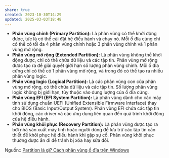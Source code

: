 ```yaml
---
share: true
created: 2023-10-30T14:29
updated: 2025-03-03T18:48
---
```

- **Phân vùng chính (Primary Partition):** Là phân vùng có thể khởi động được, tức là có thể cài đặt hệ điều hành và chạy nó. Mỗi ổ đĩa cứng chỉ có thể có tối đa 4 phân vùng chính hoặc 3 phân vùng chính và 1 phân vùng mở rộng.
- **Phân vùng mở rộng (Extended Partition):** Là phân vùng không thể khởi động được, chỉ có thể chứa dữ liệu và các tập tin. Phân vùng mở rộng được tạo ra để giải quyết giới hạn số lượng phân vùng chính. Mỗi ổ đĩa cứng chỉ có thể có 1 phân vùng mở rộng, và trong đó có thể tạo ra nhiều phân vùng logic.
- **Phân vùng logic (Logical Partition):** Là các phân vùng con của phân vùng mở rộng, có thể chứa dữ liệu và các tập tin. Số lượng phân vùng logic không bị giới hạn, tùy thuộc vào dung lượng của ổ đĩa cứng.
- **Phân vùng EFI (EFI System Partition):** Là phân vùng dành cho các máy tính sử dụng chuẩn UEFI (Unified Extensible Firmware Interface) thay cho BIOS (Basic Input/Output System). Phân vùng EFI chứa các tập tin khởi động, các driver và các ứng dụng liên quan đến quá trình khởi động của hệ điều hành.
- **Phân vùng khôi phục (Recovery Partition):** Là phân vùng được tạo ra bởi nhà sản xuất máy tính hoặc người dùng để lưu trữ các tập tin cần thiết để khôi phục hệ điều hành khi gặp sự cố. Phân vùng khôi phục thường được ẩn đi để tránh bị xóa hay sửa đổi.

Nguồn:: [Partition là gì? Cách phân vùng ổ đĩa trên Windows](https://hoanghapc.vn/phan-vung-o-dia-tren-windows)